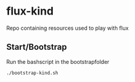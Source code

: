 # flux-kind
Repo containing resources used to play with flux

## Start/Bootstrap
Run the bashscript in the bootstrapfolder

`./bootstrap-kind.sh`